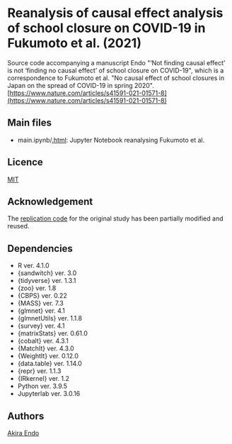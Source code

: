 # Reanalysis of causal effect analysis of school closure on COVID-19 in Fukumoto et al. (2021)
Source code accompanying a manuscript Endo "‘Not finding causal effect’ is not ‘finding no causal effect’ of school closure on COVID-19", which is a correspondence to Fukumoto et al. "No causal effect of school closures in Japan on the spread of COVID-19 in spring 2020". [https://www.nature.com/articles/s41591-021-01571-8](https://www.nature.com/articles/s41591-021-01571-8)

## Main files
* main.ipynb/[.html](https://akira-endo.github.io/reanalysis_Fukumoto2021/main.html):
Jupyter Notebook reanalysing Fukumoto et al.

## Licence
[MIT](https://github.com/akira-endo/reanalysis_Fukumoto2021/blob/master/LICENSE)

## Acknowledgement
The [replication code](https://dataverse.harvard.edu/dataset.xhtml?persistentId=doi:10.7910/DVN/N803UQ) for the original study has been partially modified and reused.

## Dependencies
* R ver. 4.1.0
* {sandwitch} ver. 3.0
* {tidyverse} ver. 1.3.1
* {zoo} ver. 1.8          
* {CBPS} ver. 0.22
* {MASS} ver. 7.3
* {glmnet} ver. 4.1
* {glmnetUtils} ver. 1.1.8      
* {survey} ver. 4.1
* {matrixStats} ver. 0.61.0
* {cobalt} ver. 4.3.1
* {MatchIt} ver. 4.3.0
* {WeightIt} ver. 0.12.0
* {data.table} ver. 1.14.0 
* {repr} ver. 1.1.3
* {IRkernel} ver. 1.2
* Python ver. 3.9.5
* Jupyterlab ver. 3.0.16

## Authors
[Akira Endo](https://github.com/akira-endo)
